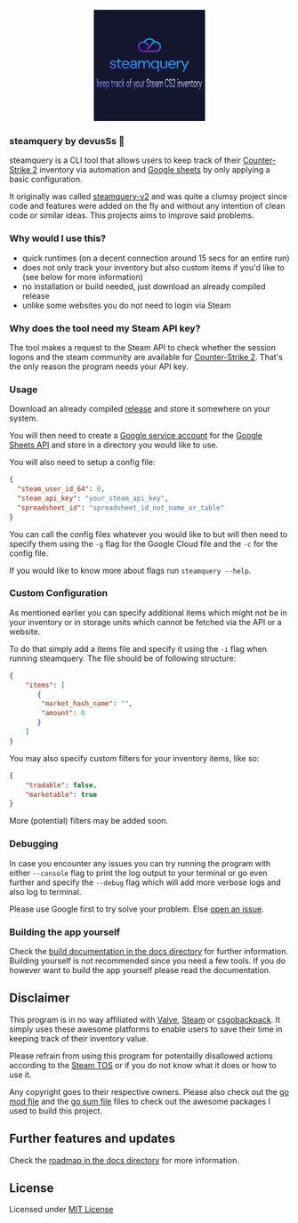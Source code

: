 <p align="center">
  <img src="./assets/logo.png" alt="steamquery app logo"/>
</p>

### steamquery by devusSs 🚀

steamquery is a CLI tool that allows users to keep track of their [Counter-Strike 2](https://www.counter-strike.net/) inventory via automation and [Google sheets](https://docs.google.com/) by only applying a basic configuration.

It originally was called [steamquery-v2](https://github.com/devusSs/steamquery-v2) and was quite a clumsy project since code and features were added on the fly and without any intention of clean code or similar ideas. This projects aims to improve said problems.

### Why would I use this?

- quick runtimes (on a decent connection around 15 secs for an entire run)
- does not only track your inventory but also custom items if you'd like to (see below for more information)
- no installation or build needed, just download an already compiled release
- unlike some websites you do not need to login via Steam

### Why does the tool need my Steam API key?

The tool makes a request to the Steam API to check whether the session logons and the steam community are available for [Counter-Strike 2](https://www.counter-strike.net/). That's the only reason the program needs your API key.

### Usage

Download an already compiled [release](https://github.com/devusSs/steamquery/latest) and store it somewhere on your system.

You will then need to create a [Google service account](https://cloud.google.com/iam/docs/service-account-overview) for the [Google Sheets API](https://developers.google.com/sheets/api/guides/concepts) and store in a directory you would like to use.

You will also need to setup a config file:

```json
{
  "steam_user_id_64": 0,
  "steam_api_key": "your_steam_api_key",
  "spreadsheet_id": "spreadsheet_id_not_name_or_table"
}
```

You can call the config files whatever you would like to but will then need to specify them using the `-g` flag for the Google Cloud file and the `-c` for the config file.

If you would like to know more about flags run `steamquery --help`.

### Custom Configuration

As mentioned earlier you can specify additional items which might not be in your inventory or in storage units which cannot be fetched via the API or a website.

To do that simply add a items file and specify it using the `-i` flag when running steamquery. The file should be of following structure:

```json
{
    "items": [
       {
        "market_hash_name": "",
        "amount": 0
       }
    ]
}
```

You may also specify custom filters for your inventory items, like so:

```json
{
    "tradable": false,
    "marketable": true
}
```

More (potential) filters may be added soon.

### Debugging

In case you encounter any issues you can try running the program with either `--console` flag to print the log output to your terminal or go even further and specify the `--debug` flag which will add more verbose logs and also log to terminal.

Please use Google first to try solve your problem. Else [open an issue](https://github.com/devusSs/steamquery/issues).

### Building the app yourself

Check the [build documentation in the docs directory](./docs/build.md) for further information. Building yourself is not recommended since you need a few tools. If you do however want to build the app yourself please read the documentation.

## Disclaimer

This program is in no way affiliated with [Valve](https://www.valvesoftware.com/), [Steam](https://store.steampowered.com/) or [csgobackpack](https://csgobackpack.net/index.php). It simply uses these awesome platforms to enable users to save their time in keeping track of their inventory value.

Please refrain from using this program for potentailly disallowed actions according to the [Steam TOS](https://store.steampowered.com/eula/471710_eula_0) or if you do not know what it does or how to use it.

Any copyright goes to their respective owners. Please also check out the [go mod file](./go.mod) and the [go sum file](./go.sum) files to check out the awesome packages I used to build this project.

## Further features and updates

Check the [roadmap in the docs directory](./docs/roadmap.md) for more information.

## License

Licensed under [MIT License](./LICENSE)